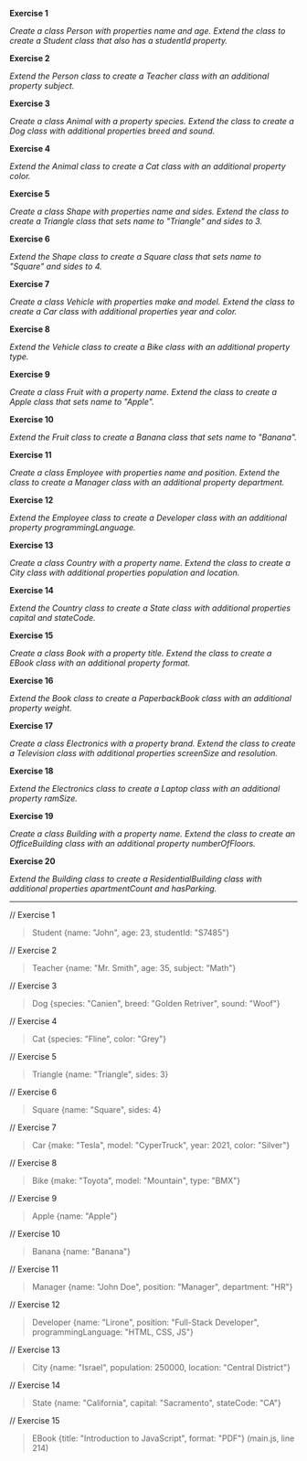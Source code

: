**Exercise 1**

*Create a class Person with properties name and age. Extend the class to create a Student class that also has a studentId property.*

**Exercise 2**

*Extend the Person class to create a Teacher class with an additional property subject.*

**Exercise 3**

*Create a class Animal with a property species. Extend the class to create a Dog class with additional properties breed and sound.*

**Exercise 4**

*Extend the Animal class to create a Cat class with an additional property color.*

**Exercise 5**

*Create a class Shape with properties name and sides. Extend the class to create a Triangle class that sets name to "Triangle" and sides to 3.*

**Exercise 6**

*Extend the Shape class to create a Square class that sets name to "Square" and sides to 4.*

**Exercise 7**

*Create a class Vehicle with properties make and model. Extend the class to create a Car class with additional properties year and color.*

**Exercise 8**

*Extend the Vehicle class to create a Bike class with an additional property type.*

**Exercise 9**

*Create a class Fruit with a property name. Extend the class to create a Apple class that sets name to "Apple".*

**Exercise 10**

*Extend the Fruit class to create a Banana class that sets name to "Banana".*

**Exercise 11**

*Create a class Employee with properties name and position. Extend the class to create a Manager class with an additional property department.*

**Exercise 12**

*Extend the Employee class to create a Developer class with an additional property programmingLanguage.*

**Exercise 13**

*Create a class Country with a property name. Extend the class to create a City class with additional properties population and location.*

**Exercise 14**

*Extend the Country class to create a State class with additional properties capital and stateCode.*

**Exercise 15**

*Create a class Book with a property title. Extend the class to create a EBook class with an additional property format.*

**Exercise 16**

*Extend the Book class to create a PaperbackBook class with an additional property weight.*

**Exercise 17**

*Create a class Electronics with a property brand. Extend the class to create a Television class with additional properties screenSize and resolution.*

**Exercise 18**

*Extend the Electronics class to create a Laptop class with an additional property ramSize.*

**Exercise 19**

*Create a class Building with a property name. Extend the class to create an OfficeBuilding class with an additional property numberOfFloors.*

**Exercise 20**

*Extend the Building class to create a ResidentialBuilding class with additional properties apartmentCount and hasParking.*

---

// Exercise 1
> Student {name: "John", age: 23, studentId: "S7485"}

// Exercise 2
> Teacher {name: "Mr. Smith", age: 35, subject: "Math"}

// Exercise 3
> Dog {species: "Canien", breed: "Golden Retriver", sound: "Woof"}

// Exercise 4
> Cat {species: "Fline", color: "Grey"}

// Exercise 5
> Triangle {name: "Triangle", sides: 3}

// Exercise 6 
> Square {name: "Square", sides: 4}

// Exercise 7 
> Car {make: "Tesla", model: "CyperTruck", year: 2021, color: "Silver"} 

// Exercise 8
> Bike {make: "Toyota", model: "Mountain", type: "BMX"}

// Exercise 9 
> Apple {name: "Apple"}

// Exercise 10
> Banana {name: "Banana"}

// Exercise 11 
> Manager {name: "John Doe", position: "Manager", department: "HR"}

// Exercise 12 
> Developer {name: "Lirone", position: "Full-Stack Developer", programmingLanguage: "HTML, CSS, JS"}

// Exercise 13 
> City {name: "Israel", population: 250000, location: "Central District"}

// Exercise 14 
> State {name: "California", capital: "Sacramento", stateCode: "CA"}

// Exercise 15 
> EBook {title: "Introduction to JavaScript", format: "PDF"} (main.js, line 214)